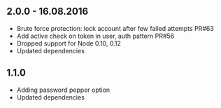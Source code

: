## 2.0.0 - 16.08.2016

* Brute force protection: lock account after few failed attempts PR#63
* Add active check on token in user, auth pattern PR#56
* Dropped support for Node 0.10, 0.12
* Updated dependencies

## 1.1.0

* Adding password pepper option
* Updated dependencies
